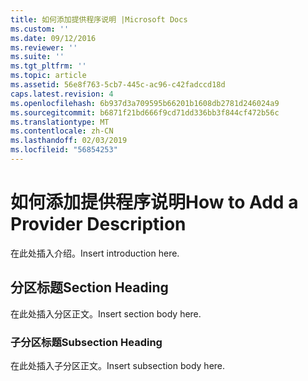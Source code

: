 ```yaml
---
title: 如何添加提供程序说明 |Microsoft Docs
ms.custom: ''
ms.date: 09/12/2016
ms.reviewer: ''
ms.suite: ''
ms.tgt_pltfrm: ''
ms.topic: article
ms.assetid: 56e8f763-5cb7-445c-ac96-c42fadccd18d
caps.latest.revision: 4
ms.openlocfilehash: 6b937d3a709595b66201b1608db2781d246024a9
ms.sourcegitcommit: b6871f21bd666f9cd71dd336bb3f844cf472b56c
ms.translationtype: MT
ms.contentlocale: zh-CN
ms.lasthandoff: 02/03/2019
ms.locfileid: "56854253"
---
```

# <a name="how-to-add-a-provider-description"></a><span data-ttu-id="a3f48-102">如何添加提供程序说明</span><span class="sxs-lookup"><span data-stu-id="a3f48-102">How to Add a Provider Description</span></span>

<span data-ttu-id="a3f48-103">在此处插入介绍。</span><span class="sxs-lookup"><span data-stu-id="a3f48-103">Insert introduction here.</span></span>

## <a name="section-heading"></a><span data-ttu-id="a3f48-104">分区标题</span><span class="sxs-lookup"><span data-stu-id="a3f48-104">Section Heading</span></span>

<span data-ttu-id="a3f48-105">在此处插入分区正文。</span><span class="sxs-lookup"><span data-stu-id="a3f48-105">Insert section body here.</span></span>

### <a name="subsection-heading"></a><span data-ttu-id="a3f48-106">子分区标题</span><span class="sxs-lookup"><span data-stu-id="a3f48-106">Subsection Heading</span></span>

<span data-ttu-id="a3f48-107">在此处插入子分区正文。</span><span class="sxs-lookup"><span data-stu-id="a3f48-107">Insert subsection body here.</span></span>
